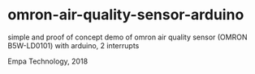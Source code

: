 # omron-air-quality-sensor-arduino
simple and proof of concept demo of omron air quality sensor (OMRON B5W-LD0101) with arduino, 2 interrupts

Empa Technology, 2018
